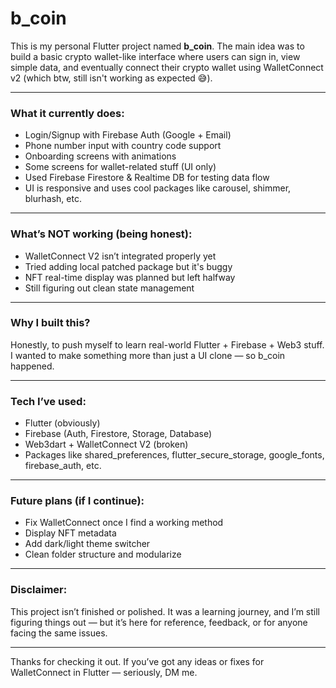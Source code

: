 # b_coin

This is my personal Flutter project named **b_coin**. The main idea was to build a basic crypto wallet-like interface where users can sign in, view simple data, and eventually connect their crypto wallet using WalletConnect v2 (which btw, still isn't working as expected 😅).

---

### What it currently does:
- Login/Signup with Firebase Auth (Google + Email)
- Phone number input with country code support
- Onboarding screens with animations
- Some screens for wallet-related stuff (UI only)
- Used Firebase Firestore & Realtime DB for testing data flow
- UI is responsive and uses cool packages like carousel, shimmer, blurhash, etc.

---

### What’s **NOT** working (being honest):
- WalletConnect V2 isn’t integrated properly yet
- Tried adding local patched package but it's buggy
- NFT real-time display was planned but left halfway
- Still figuring out clean state management

---

### Why I built this?
Honestly, to push myself to learn real-world Flutter + Firebase + Web3 stuff. I wanted to make something more than just a UI clone — so b_coin happened.

---

### Tech I’ve used:
- Flutter (obviously)
- Firebase (Auth, Firestore, Storage, Database)
- Web3dart + WalletConnect V2 (broken)
- Packages like shared_preferences, flutter_secure_storage, google_fonts, firebase_auth, etc.

---

### Future plans (if I continue):
- Fix WalletConnect once I find a working method
- Display NFT metadata
- Add dark/light theme switcher
- Clean folder structure and modularize

---

### Disclaimer:
This project isn’t finished or polished. It was a learning journey, and I’m still figuring things out — but it’s here for reference, feedback, or for anyone facing the same issues.

---

Thanks for checking it out. If you’ve got any ideas or fixes for WalletConnect in Flutter — seriously, DM me.

